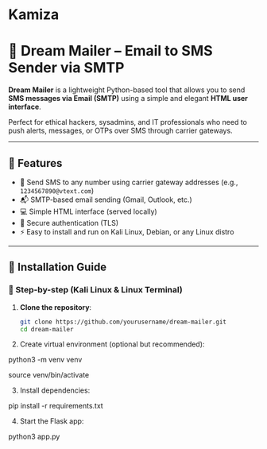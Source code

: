 # Kamiza
# 🌙 Dream Mailer – Email to SMS Sender via SMTP

**Dream Mailer** is a lightweight Python-based tool that allows you to send **SMS messages via Email (SMTP)** using a simple and elegant **HTML user interface**.

Perfect for ethical hackers, sysadmins, and IT professionals who need to push alerts, messages, or OTPs over SMS through carrier gateways.

---

## 🔧 Features

- 📨 Send SMS to any number using carrier gateway addresses (e.g., `1234567890@vtext.com`)
- 📬 SMTP-based email sending (Gmail, Outlook, etc.)
- 💻 Simple HTML interface (served locally)
- 🔐 Secure authentication (TLS)
- ⚡ Easy to install and run on Kali Linux, Debian, or any Linux distro

---

## 🚀 Installation Guide

### 🔁 Step-by-step (Kali Linux & Linux Terminal)

1. **Clone the repository**:
   ```bash
   git clone https://github.com/yourusername/dream-mailer.git
   cd dream-mailer
   
2. Create virtual environment (optional but recommended):

python3 -m venv venv

source venv/bin/activate

3. Install dependencies:

 pip install -r requirements.txt

 4. Start the Flask app:

python3 app.py





